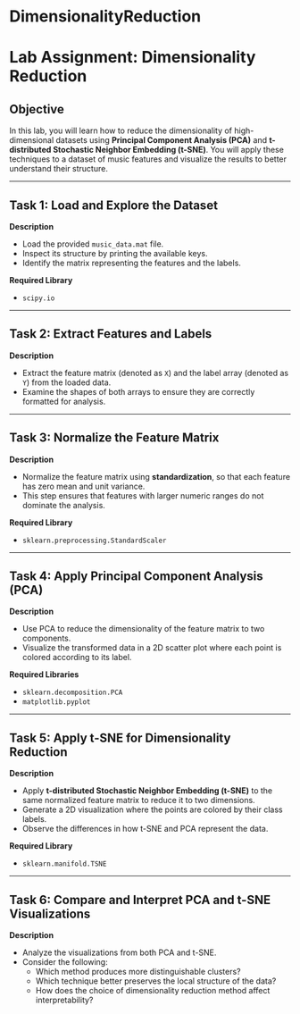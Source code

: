 # DimensionalityReduction

# Lab Assignment: Dimensionality Reduction

## Objective
In this lab, you will learn how to reduce the dimensionality of high-dimensional datasets using **Principal Component Analysis (PCA)** and **t-distributed Stochastic Neighbor Embedding (t-SNE)**. You will apply these techniques to a dataset of music features and visualize the results to better understand their structure.

---

## Task 1: Load and Explore the Dataset

**Description**  
- Load the provided `music_data.mat` file.  
- Inspect its structure by printing the available keys.  
- Identify the matrix representing the features and the labels.

**Required Library**  
- `scipy.io`

---

## Task 2: Extract Features and Labels

**Description**  
- Extract the feature matrix (denoted as `X`) and the label array (denoted as `Y`) from the loaded data.  
- Examine the shapes of both arrays to ensure they are correctly formatted for analysis.

---

## Task 3: Normalize the Feature Matrix

**Description**  
- Normalize the feature matrix using **standardization**, so that each feature has zero mean and unit variance.  
- This step ensures that features with larger numeric ranges do not dominate the analysis.

**Required Library**  
- `sklearn.preprocessing.StandardScaler`

---

## Task 4: Apply Principal Component Analysis (PCA)

**Description**  
- Use PCA to reduce the dimensionality of the feature matrix to two components.  
- Visualize the transformed data in a 2D scatter plot where each point is colored according to its label.

**Required Libraries**  
- `sklearn.decomposition.PCA`  
- `matplotlib.pyplot`

---

## Task 5: Apply t-SNE for Dimensionality Reduction

**Description**  
- Apply **t-distributed Stochastic Neighbor Embedding (t-SNE)** to the same normalized feature matrix to reduce it to two dimensions.  
- Generate a 2D visualization where the points are colored by their class labels.  
- Observe the differences in how t-SNE and PCA represent the data.

**Required Library**  
- `sklearn.manifold.TSNE`

---

## Task 6: Compare and Interpret PCA and t-SNE Visualizations

**Description**  
- Analyze the visualizations from both PCA and t-SNE.  
- Consider the following:
  - Which method produces more distinguishable clusters?
  - Which technique better preserves the local structure of the data?
  - How does the choice of dimensionality reduction method affect interpretability?
